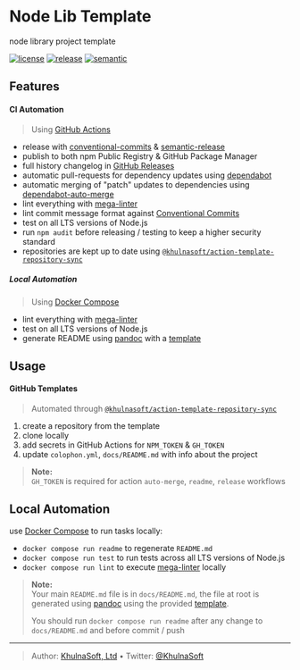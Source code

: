 # Node Lib Template

node library project template

[![license][license-img]][license-url]
[![release][release-img]][release-url]
[![semantic][semantic-img]][semantic-url]

## Features

#### CI Automation

> Using [GitHub Actions][]

- release with [conventional-commits][] & [semantic-release][]
- publish to both npm Public Registry & GitHub Package Manager
- full history changelog in [GitHub Releases][]
- automatic pull-requests for dependency updates using [dependabot][]
- automatic merging of "patch" updates to dependencies using [dependabot-auto-merge][]
- lint everything with [mega-linter][]
- lint commit message format against [Conventional Commits][]
- test on all LTS versions of Node.js
- run `npm audit` before releasing / testing to keep a higher security standard
- repositories are kept up to date using [`@khulnasoft/action-template-repository-sync`][]

##### Local Automation

> Using [Docker Compose][]

- lint everything with [mega-linter][]
- test on all LTS versions of Node.js
- generate README using [pandoc][] with a [template][]

## Usage

#### GitHub Templates

> Automated through [`@khulnasoft/action-template-repository-sync`][]

1.  create a repository from the template
2.  clone locally
3.  add secrets in GitHub Actions for `NPM_TOKEN` & `GH_TOKEN`
4.  update `colophon.yml`, `docs/README.md` with info about the project

> **Note:**  
> `GH_TOKEN` is required for action `auto-merge`, `readme`, `release` workflows

## Local Automation

use [Docker Compose][] to run tasks locally:

- `docker compose run readme` to regenerate `README.md`
- `docker compose run test` to run tests across all LTS versions of Node.js
- `docker compose run lint` to execute [mega-linter][] locally

> **Note:**  
> Your main `README.md` file is in `docs/README.md`, the file at root is generated using [pandoc][] using the provided [template][].
>
> You should run `docker compose run readme` after any change to `docs/README.md` and before commit / push

  [GitHub Actions]: https://github.com/features/actions
  [conventional-commits]: https://www.conventionalcommits.org/
  [semantic-release]: https://github.com/marketplace/actions/conventional-semantic-release
  [GitHub Releases]: /template-node-lib/releases
  [dependabot]: https://dependabot.com/
  [dependabot-auto-merge]: https://github.com/marketplace/actions/dependabot-auto-merge
  [mega-linter]: https://oxsecurity.github.io/megalinter/
  [Conventional Commits]: https://www.conventionalcommits.org/en/v1.0.0/
  [`@khulnasoft/action-template-repository-sync`]: https://github.com/khulnasoft/action-template-repository-sync
  [Docker Compose]: https://docs.docker.com/compose/
  [pandoc]: https://pandoc.org/
  [template]: ./docs/README.template

----
> Author: [KhulnaSoft, Ltd](https://www.khulnasoft.com/) &bull;
> Twitter: [@KhulnaSoft](https://twitter.com/KhulnaSoft)

[license-url]: LICENSE
[license-img]: https://badgen.net/github/license/khulnasoft-lab/template-node-lib

[release-url]: https://github.com/khulnasoft-lab/template-node-lib/releases
[release-img]: https://badgen.net/github/release/khulnasoft-lab/template-node-lib

[semantic-url]: https://github.com/khulnasoft-lab/template-node-lib/actions?query=workflow%3Arelease
[semantic-img]: https://badgen.net/badge/📦/semantically%20released/blue
